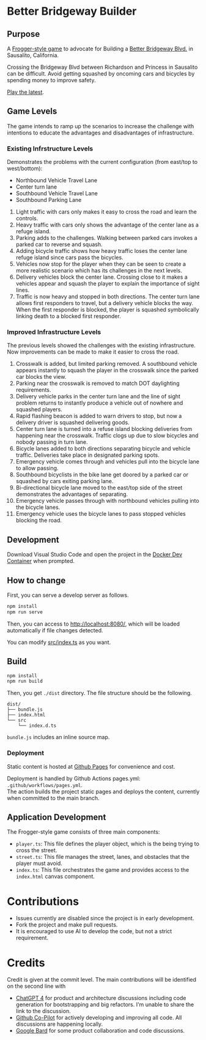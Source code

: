 # Better Bridgeway Builder

## Purpose

A [Frogger-style game](https://froggerclassic.appspot.com/) to advocate for Building a [Better Bridgeway Blvd.](https://www.betterbridgeway.org/) in Sausalito, California. 


Crossing the Bridgeway Blvd between Richardson and Princess in Sausalito can be difficult. Avoid getting squashed by oncoming cars and bicycles by spending money to improve safety. 

[Play the latest](https://aroller.github.io/better-bridgeway-builder/). 

## Game Levels

The game intends to ramp up the scenarios to increase the challenge with 
intentions to educate the advantages and disadvantages of infrastructure. 

### Existing Infrstructure Levels

Demonstrates the problems with the current configuration (from east/top to west/bottom):
* Northbound Vehicle Travel Lane
* Center turn lane 
* Southbound Vehicle Travel Lane
* Southbound Parking Lane

1. Light traffic with cars only makes it easy to cross the road and learn the controls.
2. Heavy traffic with cars only shows the advantage of the center lane as a refuge island.
3. Parking adds to the challenges. Walking between parked cars invokes a parked car to reverse and squash. 
4. Adding bicycle traffic shows how heavy traffic loses the center lane refuge island since cars pass the bicycles. 
5. Vehicles now stop for the player when they can be seen to create a more realistic scenario which has its challenges in the next levels.  
6. Delivery vehicles block the center lane. Crossing close to it makes a vehicles appear and squash the player to explain the importance of sight lines.  
7. Traffic is now heavy and stopped in both directions. The center turn lane allows first responders to travel, but a delivery vehicle blocks the way.  When the first responder is blocked, the player is squashed symbolically linking death to a blocked first responder. 

### Improved Infrastructure Levels

The previous levels showed the challenges with the existing infrastructure.  Now improvements can be made to make it easier to cross the road. 

1. Crosswalk is added, but limited parking removed. A southbound vehicle appears instantly to squash the player in the crosswalk since the parked car blocks the view. 
2. Parking near the crosswalk is removed to match DOT daylighting requirements.
3. Delivery vehicle parks in the center turn lane and the line of sight problem returns to instantly produce a vehicle out of nowhere and squashed players.
4. Rapid flashing beacon is added to warn drivers to stop, but now a delivery driver is squashed delivering goods. 
5. Center turn lane is turned into a refuse island blocking deliveries from happening near the crosswalk.  Traffic clogs up due to slow bicycles and nobody passing in turn lane.
6. Bicycle lanes added to both directions separating bicycle and vehicle traffic.  Deliveries take place in designated parking spots. 
7. Emergency vehicle comes through and vehicles pull into the bicycle lane to allow passing.
8. Southbound bicyclists in the bike lane get doored by a parked car or squashed by cars exiting parking lane.
9.  Bi-directional bicycle lane moved to the east/top side of the street demonstrates the advantages of separating. 
10. Emergency vehicle passes through with northbound vehicles pulling into the bicycle lanes.
11. Emergency vehicle uses the bicycle lanes to pass stopped vehicles blocking the road. 

## Development

Download Visual Studio Code and open the project in the [Docker Dev Container](https://code.visualstudio.com/docs/devcontainers/containers) when prompted. 


## How to change

First, you can serve a develop server as follows.

```bash
npm install
npm run serve
```

Then, you can access to <http://localhost:8080/>, which will be loaded automatically if file changes detected.

You can modify [src/index.ts](src/index.ts) as you want.

## Build

```bash
npm install
npm run build
```

Then, you get `./dist` directory. The file structure should be the following.

```
dist/
├── bundle.js
├── index.html
└── src
    └── index.d.ts
```

`bundle.js` includes an inline source map.

### Deployment

Static content is hosted at [Github Pages](https://aroller.github.io/better-bridgeway-builder/) for convenience and cost. 

Deployment is handled by Github Actions pages.yml: `.github/workflows/pages.yml`.  
The action builds the project static pages and deploys the content, currently when committed to the main branch.


## Application Development 

The Frogger-style game consists of three main components:

- `player.ts`: This file defines the player object, which is the being trying to cross the street.
- `street.ts`: This file manages the street, lanes, and obstacles that the player must avoid.
- `index.ts`: This file orchestrates the game and provides access to the `index.html` canvas component.

# Contributions

* Issues currently are disabled since the project is in early development.
* Fork the project and make pull requests.
* It is encouraged to use AI to develop the code, but not a strict requirement.

# Credits

Credit is given at the commit level. The main contributions will be identified on the second line with 

* [ChatGPT 4](https://chat.openai.com/) for product and architecture discussions including code generation for bootstrapping and big refactors. I'm unable to share the link to the discussion.
* [Github Co-Pilot](https://github.com/features/copilot) for actively developing and improving all code. All discussions are happening locally. 
* [Google Bard](https://g.co/bard/share/625bfc03158c) for some product collaboration and code discussions.




